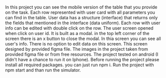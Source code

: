 In this project you can see the mobile version of the table that you provide on the task. Each row represented with user card with all parameters you can find in the table. User data has a structure (interface) that returns only the fields that mentioned in the interface (data uniform). Each row with user info can be edited with double click on the row. 
The user screen opened when click on user id. It is built as a modal. in the top left corner of the screen there is an x button to close the modal. In thia screen you can see all user's info. There is no option to edit data on this screen. This screen designed by provided figma file.
The images in the project taken from provided figma file or from free resources. 
The project tested on android (I didn't have a chance to run it on Iphone).
Before running the project please install all required packages. you can just run npm i.
Run the project with npm start and than run the simulator.
